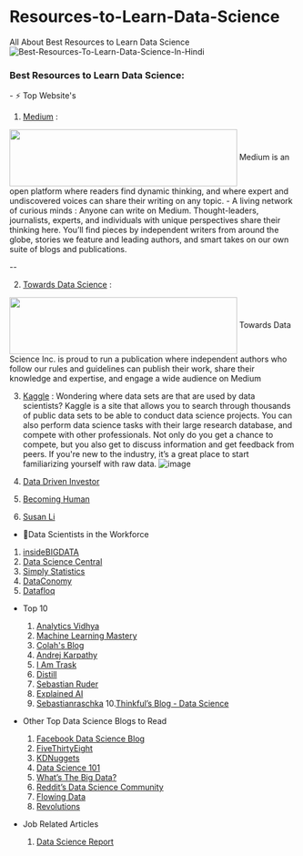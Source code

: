 # Resources-to-Learn-Data-Science
All About Best Resources to Learn Data Science
![Best-Resources-To-Learn-Data-Science-In-Hindi](https://user-images.githubusercontent.com/87929992/188286742-f6a90923-d3b6-4f7c-8f63-8e3c64de451e.jpg)

<h3 align="left">Best Resources to Learn Data Science:</h3>
<p align="left">
- ⚡ Top Website's
  
1. [Medium](https://medium.com/tag/data-science0) : 
<img src="https://tse3.mm.bing.net/th?id=OIP.NQeR75b1kMHAvTliS50wsQHaB1&pid=Api&P=0" height="100" width="400" align="center">
Medium is an open platform where readers find dynamic thinking, and where expert and undiscovered voices can share their writing on any topic.
- A living network of curious minds : Anyone can write on Medium. Thought-leaders, journalists, experts, and individuals with unique perspectives share their thinking here. You’ll find pieces by independent writers from around the globe, stories we feature and leading authors, and smart takes on our own suite of blogs and publications.

--


2. [Towards Data Science](https://towardsdatascience.com/) : 
<img src="https://user-images.githubusercontent.com/87929992/188287006-cd242646-e90c-44d0-a500-a3af6e051b90.png" height="100" width="400" align="center">
Towards Data Science Inc. is proud to run a publication where independent authors who follow our rules and guidelines can publish their work, share their knowledge and expertise, and engage a wide audience on Medium


3. [Kaggle](https://www.kaggle.com/) : Wondering where data sets are that are used by data scientists? Kaggle is a site that allows you to search through thousands of public data sets to be able to conduct data science projects. You can also perform data science tasks with their large research database, and compete with other professionals. Not only do you get a chance to compete, but you also get to discuss information and get feedback from peers. If you're new to the industry, it’s a great place to start familiarizing yourself with raw data.
![image](https://www.kaggle.com/static/images/site-logo.svg)

4. [Data Driven Investor](https://medium.datadriveninvestor.com/)
5. [Becoming Human](https://becominghuman.ai/)
6. [Susan Li](https://actsusanli.medium.com/)
  
- 🤝Data Scientists in the Workforce
1. [insideBIGDATA](https://insidebigdata.com/)
2. [Data Science Central](https://www.datasciencecentral.com/)
3. [Simply Statistics](https://simplystatistics.org/index.html)
4. [DataConomy](https://dataconomy.com/)
5. [Datafloq](https://datafloq.com/)
  
- Top 10
  1. [Analytics Vidhya](https://www.analyticsvidhya.com/blog-archive/)
  2. [Machine Learning Mastery](https://machinelearningmastery.com/blog/)
  3. [Colah's Blog](https://colah.github.io/)
  4. [Andrej Karpathy](https://karpathy.medium.com/)
  5. [I Am Trask](http://iamtrask.github.io/)
  6. [Distill](https://distill.pub/)
  7. [Sebastian Ruder](https://ruder.io/)
  8. [Explained AI](https://explained.ai/)
  9. [Sebastianraschka](https://sebastianraschka.com/blog/index.html)
  10.[Thinkful’s Blog - Data Science](https://www.thinkful.com/blog/tag/data-science/)

- Other Top Data Science Blogs to Read
    1. [Facebook Data Science Blog](https://research.facebook.com/research-areas/data-science/)
    2. [FiveThirtyEight](https://fivethirtyeight.com/)
    3. [KDNuggets](https://www.kdnuggets.com/news/index.html)
    4. [Data Science 101](https://ryanswanstrom.com/)
    5. [What’s The Big Data?](https://whatsthebigdata.com/)
    6. [Reddit’s Data Science Community](https://www.reddit.com/r/datascience/)
    7. [Flowing Data](https://flowingdata.com/)
    8. [Revolutions](https://blog.revolutionanalytics.com/)
  
- Job Related Articles
  1. [Data Science Report](http://starbridgepartners.com/data-science-report/)
